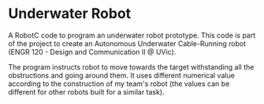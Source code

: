 # Underwater Robot

A RobotC code to program an underwater robot prototype. This code is part of the project to create an Autonomous Underwater Cable-Running robot (ENGR 120 - Design and Communication II @ UVic). 

The program instructs robot to move towards the target withstanding all the obstructions and going around them. It uses different numerical value according to the construction of my team's robot (the values can be different for other robots built for a similar task).
